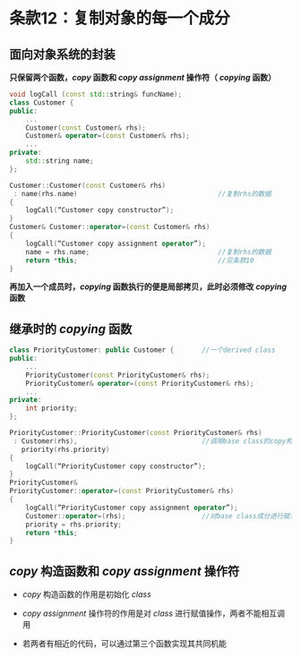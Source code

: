 # 条款12：复制对象的每一个成分

## 面向对象系统的封装

**只保留两个函数，$copy$ 函数和 $copy\ assignment$ 操作符（ $copying$ 函数）**

```C++
void logCall (const std::string& funcName);
class Customer {
public:
	...
	Customer(const Customer& rhs);
	Customer& operator=(const Customer& rhs);
	...
private:
	std::string name;
};

Customer::Customer(const Customer& rhs)
 : name(rhs.name)									//复制rhs的数据
{
	logCall(“Customer copy constructor”);
}
Customer& Customer::operator=(const Customer& rhs)
{
	logCall(“Customer copy assignment operator”);
	name = rhs.name;								//复制rhs的数据
	return *this;									//见条款10
}
```
**再加入一个成员时，$copying$ 函数执行的便是局部拷贝，此时必须修改 $copying$ 函数**



## 继承时的 $copying$ 函数

```C++
class PriorityCustomer: public Customer {		//一个derived class
public:
	...
	PriorityCustomer(const PriorityCustomer& rhs);
	PriorityCustomer& operator=(const PriorityCustomer& rhs);
	...
private:
	int priority;
};

PriorityCustomer::PriorityCustomer(const PriorityCustomer& rhs)
 : Customer(rhs),								//调用base class的copy构造函数
   priority(rhs.priority)
{
	logCall(“PriorityCustomer copy constructor”);
}
PriorityCustomer&
PriorityCustomer::operator=(const PriorityCustomer& rhs)
{
	logCall(“PriorityCustomer copy assignment operator”);
	Customer::operator=(rhs);					//对base class成分进行赋值动作
	priority = rhs.priority;
	return *this;	
}
```



## $copy$ 构造函数和 $copy\ assignment$ 操作符

+ $copy$ 构造函数的作用是初始化 $class$

+ $copy\ assignment$ 操作符的作用是对 $class$ 进行赋值操作，两者不能相互调用

+ 若两者有相近的代码，可以通过第三个函数实现其共同机能